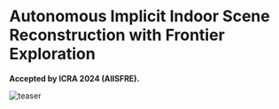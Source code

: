 # Autonomous Implicit Indoor Scene Reconstruction with Frontier Exploration

**Accepted by ICRA 2024 (AIISFRE).**

![teaser](./imgs/teaser_EVPP.jpg)
